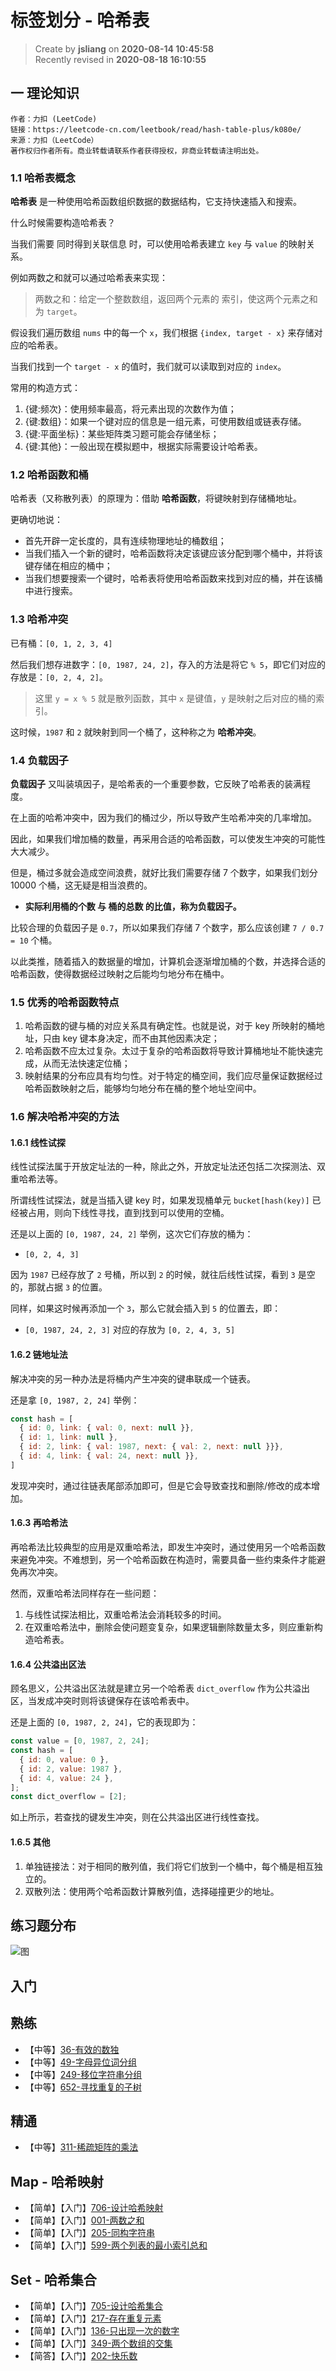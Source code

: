 标签划分 - 哈希表
===

> Create by **jsliang** on **2020-08-14 10:45:58**  
> Recently revised in **2020-08-18 16:10:55**

## 一 理论知识

```
作者：力扣 (LeetCode)
链接：https://leetcode-cn.com/leetbook/read/hash-table-plus/k080e/
来源：力扣（LeetCode）
著作权归作者所有。商业转载请联系作者获得授权，非商业转载请注明出处。
```

### 1.1 哈希表概念

**哈希表** 是一种使用哈希函数组织数据的数据结构，它支持快速插入和搜索。

什么时候需要构造哈希表？

当我们需要 同时得到关联信息 时，可以使用哈希表建立 `key` 与 `value` 的映射关系。

例如两数之和就可以通过哈希表来实现：

> 两数之和：给定一个整数数组，返回两个元素的 索引，使这两个元素之和为 `target`。

假设我们遍历数组 `nums` 中的每一个 `x`，我们根据 `{index, target - x}` 来存储对应的哈希表。

当我们找到一个 `target - x` 的值时，我们就可以读取到对应的 `index`。

常用的构造方式：

1. {键:频次}：使用频率最高，将元素出现的次数作为值；
2. {键:数组}：如果一个键对应的信息是一组元素，可使用数组或链表存储。
3. {键:平面坐标}：某些矩阵类习题可能会存储坐标；
4. {键:其他}：一般出现在模拟题中，根据实际需要设计哈希表。

### 1.2 哈希函数和桶

哈希表（又称散列表）的原理为：借助 **哈希函数**，将键映射到存储桶地址。

更确切地说：

* 首先开辟一定长度的，具有连续物理地址的桶数组；
* 当我们插入一个新的键时，哈希函数将决定该键应该分配到哪个桶中，并将该键存储在相应的桶中；
* 当我们想要搜索一个键时，哈希表将使用哈希函数来找到对应的桶，并在该桶中进行搜索。

### 1.3 哈希冲突

已有桶：`[0, 1, 2, 3, 4]`

然后我们想存进数字：`[0, 1987, 24, 2]`，存入的方法是将它 `% 5`，即它们对应的存放是：`[0, 2, 4, 2]`。

> 这里 `y = x % 5` 就是散列函数，其中 `x` 是键值，`y` 是映射之后对应的桶的索引。

这时候，`1987` 和 `2` 就映射到同一个桶了，这种称之为 **哈希冲突**。

### 1.4 负载因子

**负载因子** 又叫装填因子，是哈希表的一个重要参数，它反映了哈希表的装满程度。

在上面的哈希冲突中，因为我们的桶过少，所以导致产生哈希冲突的几率增加。

因此，如果我们增加桶的数量，再采用合适的哈希函数，可以使发生冲突的可能性大大减少。

但是，桶过多就会造成空间浪费，就好比我们需要存储 7 个数字，如果我们划分 10000 个桶，这无疑是相当浪费的。

* **实际利用桶的个数 与 桶的总数 的比值，称为负载因子。**

比较合理的负载因子是 `0.7`，所以如果我们存储 7 个数字，那么应该创建 `7 / 0.7 = 10` 个桶。

以此类推，随着插入的数据量的增加，计算机会逐渐增加桶的个数，并选择合适的哈希函数，使得数据经过映射之后能均匀地分布在桶中。

### 1.5 优秀的哈希函数特点

1. 哈希函数的键与桶的对应关系具有确定性。也就是说，对于 key 所映射的桶地址，只由 key 键本身决定，而不由其他因素决定；
2. 哈希函数不应太过复杂。太过于复杂的哈希函数将导致计算桶地址不能快速完成，从而无法快速定位桶；
3. 映射结果的分布应具有均匀性。对于特定的桶空间，我们应尽量保证数据经过哈希函数映射之后，能够均匀地分布在桶的整个地址空间中。

### 1.6 解决哈希冲突的方法

#### 1.6.1 线性试探

线性试探法属于开放定址法的一种，除此之外，开放定址法还包括二次探测法、双重哈希法等。

所谓线性试探法，就是当插入键 key 时，如果发现桶单元 `bucket[hash(key)]` 已经被占用，则向下线性寻找，直到找到可以使用的空桶。

还是以上面的 `[0, 1987, 24, 2]` 举例，这次它们存放的桶为：

* `[0, 2, 4, 3]`

因为 `1987` 已经存放了 `2` 号桶，所以到 `2` 的时候，就往后线性试探，看到 `3` 是空的，那就占据 `3` 的位置。

同样，如果这时候再添加一个 `3`，那么它就会插入到 `5` 的位置去，即：

* `[0, 1987, 24, 2, 3]` 对应的存放为 `[0, 2, 4, 3, 5]`

#### 1.6.2 链地址法

解决冲突的另一种办法是将桶内产生冲突的键串联成一个链表。

还是拿 `[0, 1987, 2, 24]` 举例：

```js
const hash = [
  { id: 0, link: { val: 0, next: null }},
  { id: 1, link: null },
  { id: 2, link: { val: 1987, next: { val: 2, next: null }}},
  { id: 4, link: { val: 24, next: null }},
]
```

发现冲突时，通过往链表尾部添加即可，但是它会导致查找和删除/修改的成本增加。

#### 1.6.3 再哈希法

再哈希法比较典型的应用是双重哈希法，即发生冲突时，通过使用另一个哈希函数来避免冲突。不难想到，另一个哈希函数在构造时，需要具备一些约束条件才能避免再次冲突。

然而，双重哈希法同样存在一些问题：

1. 与线性试探法相比，双重哈希法会消耗较多的时间。
2. 在双重哈希法中，删除会使问题变复杂，如果逻辑删除数量太多，则应重新构造哈希表。

#### 1.6.4 公共溢出区法

顾名思义，公共溢出区法就是建立另一个哈希表 `dict_overflow` 作为公共溢出区，当发成冲突时则将该键保存在该哈希表中。

还是上面的 `[0, 1987, 2, 24]`，它的表现即为：

```js
const value = [0, 1987, 2, 24];
const hash = [
  { id: 0, value: 0 },
  { id: 2, value: 1987 },
  { id: 4, value: 24 },
];
const dict_overflow = [2];
```

如上所示，若查找的键发生冲突，则在公共溢出区进行线性查找。

#### 1.6.5 其他

1. 单独链接法：对于相同的散列值，我们将它们放到一个桶中，每个桶是相互独立的。
2. 双散列法：使用两个哈希函数计算散列值，选择碰撞更少的地址。

## 练习题分布

![图](../../../../public-repertory/img/other-algorithms-and-data-structures-linked-hash-1.png)

## 入门

## 熟练

* 【中等】[36-有效的数独](https://leetcode-cn.com/problems/valid-sudoku/)
* 【中等】[49-字母异位词分组](https://leetcode-cn.com/problems/group-anagrams/)
* 【中等】[249-移位字符串分组](https://leetcode-cn.com/problems/group-shifted-strings/)
* 【中等】[652-寻找重复的子树](https://leetcode-cn.com/problems/find-duplicate-subtrees/)

## 精通

* 【中等】[311-稀疏矩阵的乘法](https://leetcode-cn.com/problems/sparse-matrix-multiplication/)

## Map - 哈希映射

* 【简单】【入门】[706-设计哈希映射](https://leetcode-cn.com/problems/design-hashmap/)
* 【简单】【入门】[001-两数之和](https://leetcode-cn.com/problems/two-sum/)
* 【简单】【入门】[205-同构字符串](https://leetcode-cn.com/problems/isomorphic-strings/)
* 【简单】【入门】[599-两个列表的最小索引总和](https://leetcode-cn.com/problems/minimum-index-sum-of-two-lists/)

## Set - 哈希集合

* 【简单】【入门】[705-设计哈希集合](https://leetcode-cn.com/problems/design-hashset)
* 【简单】【入门】[217-存在重复元素](https://leetcode-cn.com/problems/contains-duplicate/)
* 【简单】【入门】[136-只出现一次的数字](https://leetcode-cn.com/problems/single-number/)
* 【简单】【入门】[349-两个数组的交集](https://leetcode-cn.com/problems/intersection-of-two-arrays/)
* 【简答】【入门】[202-快乐数](https://leetcode-cn.com/problems/happy-number/)